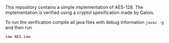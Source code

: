 This repository contains a simple implementation of AES-128. The implementation is verified using a cryptol spesification made by Galois. 

To run the verification compile all java files with debug information ```javac -g``` and then run 
``` bash
saw AES.saw
```
